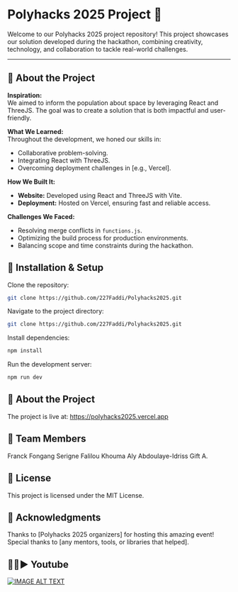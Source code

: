 # Polyhacks 2025 Project 🌟

Welcome to our Polyhacks 2025 project repository! This project showcases our solution developed during the hackathon, combining creativity, technology, and collaboration to tackle real-world challenges.

---

## 🚀 About the Project

**Inspiration:**  
We aimed to inform the population about space by leveraging React and ThreeJS. The goal was to create a solution that is both impactful and user-friendly.

**What We Learned:**  
Throughout the development, we honed our skills in:
- Collaborative problem-solving.
- Integrating React with ThreeJS.
- Overcoming deployment challenges in [e.g., Vercel].

**How We Built It:**  
- **Website:** Developed using React and ThreeJS with Vite.
- **Deployment:** Hosted on Vercel, ensuring fast and reliable access.

**Challenges We Faced:**  
- Resolving merge conflicts in `functions.js`.
- Optimizing the build process for production environments.
- Balancing scope and time constraints during the hackathon.


## 🚧 Installation & Setup

Clone the repository:
```bash
git clone https://github.com/227Faddi/Polyhacks2025.git
```
Navigate to the project directory:
```bash
git clone https://github.com/227Faddi/Polyhacks2025.git
```
Install dependencies:
```bash
npm install
```
Run the development server:
```bash
npm run dev
```

## 🚀 About the Project
The project is live at: https://polyhacks2025.vercel.app

## 👥 Team Members
Franck Fongang
Serigne Falilou Khouma
Aly Abdoulaye-Idriss
Gift A.

## 📄 License
This project is licensed under the MIT License.

## 🌟 Acknowledgments

Thanks to [Polyhacks 2025 organizers] for hosting this amazing event!
Special thanks to [any mentors, tools, or libraries that helped].

## 🎥🔴▶️ Youtube

[![IMAGE ALT TEXT](http://img.youtube.com/vi/D3in5uAy2jw/0.jpg)](http://www.youtube.com/watch?v=D3in5uAy2jw "PolyHacks2025 - Orbiton")


